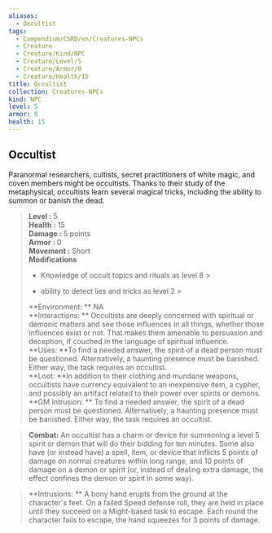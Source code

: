 ```yaml
---
aliases:
  - Occultist
tags:
  - Compendium/CSRD/en/Creatures-NPCs
  - Creature
  - Creature/Kind/NPC
  - Creature/Level/5
  - Creature/Armor/0
  - Creature/Health/15
title: Occultist
collection: Creatures-NPCs
kind: NPC
level: 5
armor: 0
health: 15
---
```

## Occultist  
Paranormal researchers, cultists, secret practitioners of white magic, and coven members might be occultists. Thanks to their study of the metaphysical, occultists learn several magical tricks, including the ability to summon or banish the dead.  

  
> **Level :** 5  
> **Health :** 15  
> **Damage :** 5 points  
> **Armor :** 0  
> **Movement :** Short  
> **Modifications**  
>- Knowledge of occult topics and rituals as level 8 >
>  
>- ability to detect lies and tricks as level 2 >
>  
> **Environment: ** NA  
> **Interactions: ** Occultists are deeply concerned with spiritual or demonic matters and see those influences in all things, whether those influences exist or not. That makes them amenable to persuasion and deception, if couched in the language of spiritual influence.  
> **Uses: **To find a needed answer, the spirit of a dead person must be questioned. Alternatively, a haunting presence must be banished. Either way, the task requires an occultist.  
> **Loot: **In addition to their clothing and mundane weapons, occultists have currency equivalent to an inexpensive item, a cypher, and possibly an artifact related to their power over spirits or demons.  
> **GM Intrusion: ** To find a needed answer, the spirit of a dead person must be questioned. Alternatively, a haunting presence must be banished. Either way, the task requires an occultist.  

> **Combat:** 
> An occultist has a charm or device for summoning a level 5 spirit or demon that will do their bidding for ten minutes. Some also have (or instead have) a spell, item, or device that inflicts 5 points of damage on normal creatures within long range, and 10 points of damage on a demon or spirit (or, instead of dealing extra damage, the effect confines the demon or spirit in some way).  
  

> **Intrusions: ** 
> A bony hand erupts from the ground at the character's feet. On a failed Speed defense roll, they are held in place until they succeed on a Might-based task to escape. Each round the character fails to escape, the hand squeezes for 3 points of damage.  
